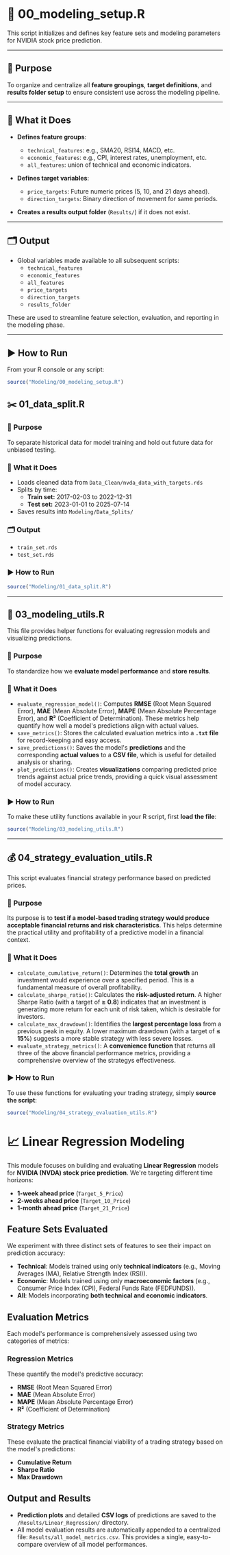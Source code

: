 # 🧰 00_modeling_setup.R

This script initializes and defines key feature sets and modeling parameters for NVIDIA stock price prediction.

---

## 📌 Purpose

To organize and centralize all **feature groupings**, **target definitions**, and **results folder setup** to ensure consistent use across the modeling pipeline.

---

## 📁 What it Does

- **Defines feature groups**:
  - `technical_features`: e.g., SMA20, RSI14, MACD, etc.
  - `economic_features`: e.g., CPI, interest rates, unemployment, etc.
  - `all_features`: union of technical and economic indicators.

- **Defines target variables**:
  - `price_targets`: Future numeric prices (5, 10, and 21 days ahead).
  - `direction_targets`: Binary direction of movement for same periods.

- **Creates a results output folder** (`Results/`) if it does not exist.

---

## 🗂️ Output

- Global variables made available to all subsequent scripts:
  - `technical_features`
  - `economic_features`
  - `all_features`
  - `price_targets`
  - `direction_targets`
  - `results_folder`

These are used to streamline feature selection, evaluation, and reporting in the modeling phase.

---

## ▶️ How to Run

From your R console or any script:
```r
source("Modeling/00_modeling_setup.R")

```
## ✂️ 01_data_split.R

### 📌 Purpose
To separate historical data for model training and hold out future data for unbiased testing.

### 📁 What it Does
* Loads cleaned data from `Data_Clean/nvda_data_with_targets.rds`
* Splits by time:
    * **Train set:** 2017-02-03 to 2022-12-31
    * **Test set:** 2023-01-01 to 2025-07-14
* Saves results into `Modeling/Data_Splits/`

### 🗂️ Output
* `train_set.rds`
* `test_set.rds`

### ▶️ How to Run

```R
source("Modeling/01_data_split.R")
```
---
## 🧮 03_modeling_utils.R

This file provides helper functions for evaluating regression models and visualizing predictions.

### 📌 Purpose
To standardize how we **evaluate model performance** and **store results**.

### 📁 What it Does
* `evaluate_regression_model()`: Computes **RMSE** (Root Mean Squared Error), **MAE** (Mean Absolute Error), **MAPE** (Mean Absolute Percentage Error), and **R²** (Coefficient of Determination). These metrics help quantify how well a model's predictions align with actual values.
* `save_metrics()`: Stores the calculated evaluation metrics into a **`.txt` file** for record-keeping and easy access.
* `save_predictions()`: Saves the model's **predictions** and the corresponding **actual values** to a **CSV file**, which is useful for detailed analysis or sharing.
* `plot_predictions()`: Creates **visualizations** comparing predicted price trends against actual price trends, providing a quick visual assessment of model accuracy. 

### ▶️ How to Run

To make these utility functions available in your R script, first **load the file**:

```R
source("Modeling/03_modeling_utils.R")
```
---
## 💰 04_strategy_evaluation_utils.R

This script evaluates financial strategy performance based on predicted prices.

### 📌 Purpose
Its purpose is to **test if a model-based trading strategy would produce acceptable financial returns and risk characteristics**. This helps determine the practical utility and profitability of a predictive model in a financial context.

### 📁 What it Does
* `calculate_cumulative_return()`: Determines the **total growth** an investment would experience over a specified period. This is a fundamental measure of overall profitability.
* `calculate_sharpe_ratio()`: Calculates the **risk-adjusted return**. A higher Sharpe Ratio (with a target of **≥ 0.8**) indicates that an investment is generating more return for each unit of risk taken, which is desirable for investors. 
* `calculate_max_drawdown()`: Identifies the **largest percentage loss** from a previous peak in equity. A lower maximum drawdown (with a target of **≤ 15%**) suggests a more stable strategy with less severe losses. 
* `evaluate_strategy_metrics()`: A **convenience function** that returns all three of the above financial performance metrics, providing a comprehensive overview of the strategys effectiveness.

### ▶️ How to Run
To use these functions for evaluating your trading strategy, simply **source the script**:

```R
source("Modeling/04_strategy_evaluation_utils.R")
```
# 📈 Linear Regression Modeling

This module focuses on building and evaluating **Linear Regression** models for **NVIDIA (NVDA) stock price prediction**. We're targeting different time horizons:

* **1-week ahead price** (`Target_5_Price`)
* **2-weeks ahead price** (`Target_10_Price`)
* **1-month ahead price** (`Target_21_Price`)

## Feature Sets Evaluated

We experiment with three distinct sets of features to see their impact on prediction accuracy:

* **Technical**: Models trained using only **technical indicators** (e.g., Moving Averages (MA), Relative Strength Index (RSI)).
* **Economic**: Models trained using only **macroeconomic factors** (e.g., Consumer Price Index (CPI), Federal Funds Rate (FEDFUNDS)).
* **All**: Models incorporating **both technical and economic indicators**.

## Evaluation Metrics

Each model's performance is comprehensively assessed using two categories of metrics:

### Regression Metrics
These quantify the model's predictive accuracy:
* **RMSE** (Root Mean Squared Error)
* **MAE** (Mean Absolute Error)
* **MAPE** (Mean Absolute Percentage Error)
* **R²** (Coefficient of Determination)

### Strategy Metrics
These evaluate the practical financial viability of a trading strategy based on the model's predictions:
* **Cumulative Return**
* **Sharpe Ratio**
* **Max Drawdown**

## Output and Results

* **Prediction plots** and detailed **CSV logs** of predictions are saved to the `/Results/Linear_Regression/` directory.
* All model evaluation results are automatically appended to a centralized file: `Results/all_model_metrics.csv`. This provides a single, easy-to-compare overview of all model performances.